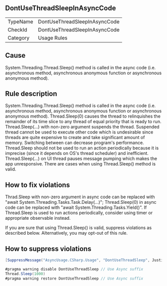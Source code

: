## DontUseThreadSleepInAsyncCode

<table>
<tr>
  <td>TypeName</td>
  <td>DontUseThreadSleepInAsyncCode</td>
</tr>
<tr>
  <td>CheckId</td>
  <td>DontUseThreadSleepInAsyncCode</td>
</tr>
<tr>
  <td>Category</td>
  <td>Usage Rules</td>
</tr>
</table>

## Cause

System.Threading.Thread.Sleep() method is called in the async code (i.e. asynchronous method, asynchronous anonymous function or asynchronous anonymous method).

## Rule description

System.Threading.Thread.Sleep() method is called in the async code (i.e. asynchronous method, asynchronous anonymous function or asynchronous anonymous method).
Thread.Sleep(0) causes the thread to relinquishes the remainder of its time slice to any thread of equal priority that is ready to run.
Thread.Sleep(...) with non-zero argument suspends the thread. 
Suspended thread cannot be used to execute other code which is undesirable since threads are quite expensive to create and take significant amount of memory.
Switching between can decrease program's performance.
Thread.Sleep should not be used to run an action periodically because it is imprecise (since it depends on OS's thread scheduler) and inefficient.
Thread.Sleep(...) on UI thread pauses message pumping which makes the app unresponsive.
There are cases when using Thread.Sleep() method is valid.

## How to fix violations

Thrad.Sleep with non-zero argument in async code can be replaced with "await System.Threading.Tasks.Task.Delay(...)"; Thread.Sleep(0) in async code can be replaced with "await System.Threading.Tasks.Yield()".
If Thread.Sleep is used to run actions periodically, consider using timer or appropriate observable instead.

If you are sure that using Thread.Sleep() is valid, suppress violations as described below.
Alternatively, you may opt-out of this rule.

## How to suppress violations

```csharp
[SuppressMessage("AsyncUsage.CSharp.Usage", "DontUseThreadSleep", Justification = "Reviewed.")]
```

```csharp
#pragma warning disable DontUseThreadSleep // Use Async suffix
Thread.Sleep(1000)
#pragma warning restore DontUseThreadSleep // Use Async suffix
```
